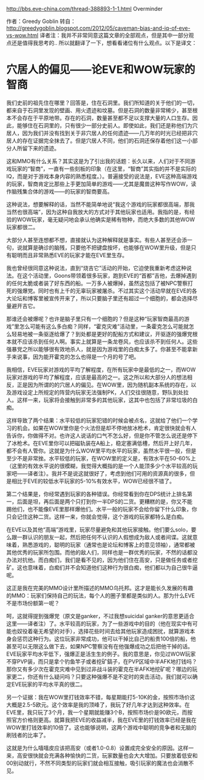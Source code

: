 http://bbs.eve-china.com/thread-388893-1-1.html
Overminder

作者：Greedy Goblin
转自：http://greedygoblin.blogspot.com/2012/05/caveman-bias-and-iq-of-eve-vs-wow.html 
译者注：我并不非常同意这篇文章的全部观点，但是其中一部分观点还是值得我思考的.. 所以就翻译了一下，想看看诸位有什么观点。以下是译文：

穴居人的偏见——论EVE和WOW玩家的智商
===========================

我们史前的祖先住在哪里？回答是，住在石洞里。我们所知道的关于他们的一切，都来自于石洞里发现的壁画、用火遗迹和坟墓。但是石洞的数量非常稀少，甚至根本不会存在于平原地带。存在的石洞，数量甚至都不足以支撑大量的人口生存。因此，能够住在石洞里的，只有很少一部分史前人。即使如此，我们还是称他们为穴居人，因为我们并没有找到关于非穴居人的任何遗迹——几万年的时光已经把非穴居人的存在证据完全抹去了。但是穴居人不同，他们的石洞还保存着他们这一小部分人所留下来的遗迹。

这和MMO有什么关系？其实这是为了引出我的话题：长久以来，人们对于不同游戏玩家的“智商”，一直有一些刻板的印象（在这里，“智商”其实指的并不是实际的IQ，而是对于游戏本身内容的熟悉程度。）。普遍接受的说法是，EVE这种高端游戏的玩家，智商肯定比那些上手更加简单的游戏——尤其是魔兽这种写作WOW，读作脑残集合体的游戏——的玩家的智商要高。

这种说法，想要解释的话，当然不能简单地说“我这个游戏的玩家都很高端，那我当然也很高端”，因为这种自我放大的方式对于其他玩家也适用。我指的是，有经验的WOW玩家，毫无疑问地会承认他确实是稀有物种，而绝大多数的其他WOW玩家都很二。

大部分人甚至连想都不想，直接就认为这种解释就是事实。有些人甚至还会添一句，说就算是确诊的脑残，只要他不把键盘按坏，也能够在WOW里升级，但是只有聪明而且非常熟悉EVE的玩家才能在EVE里生存。

我也曾经很同意这种说法，直到“烧吉它”活动的开始，它迫使我重新考虑这种说法。在这个活动里，Goons带领着很多玩家，跑到EVE的“首都”吉他，去爆掉遇到的任何太脆或者装了好东西的船。一万多人被爆掉，虽然这包括了被NPC警察打死的强爆党。同时也有上千的无辜玩家被屠杀。不过其实这个活动早就在EVE的各大论坛和博客里被宣传开来了，所以只要脑子里还有超过一个细胞的，都会选择尽量避开吉它。

那谁还会被爆呢？也许是脑子里只有一个细胞的？但是这种“玩家智商最高的游戏”里怎么可能有这么多白痴？同样，“霍克灾难”活动里，一条霍克怎么可能就怎么轻易地被一条驱逐给爆了？到处都是更好的配船方式和建议，开驱逐的强爆党根本就不应该杀到任何人啊。事实上就算是一条龙卷风，也应该杀不到任何人。这些强暴党之所以能够很有效地杀人，就是因为游戏里的白痴太多了。你甚至不能拿新手来说事，因为能开霍克的怎么也得是一个月的号了吧。

我相信，EVE玩家对游戏的平均了解程度，在所有玩家中是最低的之一，而WOW玩家对游戏的平均了解程度，应该是最高的之一。这之所以和大部分人的想法相反，正是因为所谓的的穴居人的偏见。在WOW里，因为随机副本系统的存在，以及游戏设定上所规定的阵营内玩家无法强制PK，人们交往很随意，野队到处拉人。这样一来，玩家将会接触到非常多的其他玩家，这其中也包括了非常垃圾的白痴。

这样导致了两个结果：水平较低的玩家犯错的时候会被点名，这就给了他们一个学习的机会。如果在WOW里你是个火法但是却不停地放冰枪术，肯定很快就会有人告诉你，你做得不对。也许这人说话的口气不怎么好，但是你不管怎么说还是停下了冰枪术。在EVE里你可以把磁轨装在A船上，稳定塞满低槽，然后开上好几年，都不会有人管你。这就是为什么WOW里平均水平的玩家，虽然水平很一般，但是至少不是非常挫。水平较低的玩家，在WOW里的定义是，有效水平在50-60%上（这里的有效水平说的很模糊，我觉得大概指的是一个人能顶多少个水平较高的玩家吧——译者注）。我并不是说这就很好了，考虑到他们可用的资源真的很多，但是相比于EVE的较低水平玩家的5-10%有效水平，WOW已经很不错了。

第二个结果是，你经常遇到玩家的各种错误。你经常看到你在DPS统计上排名第一，后面是坦，再后面是两个只打到你一半DPS的二货。更糟糕的是，你又不能踢他们，也不能像EVE里那样爆他们。水平一般的玩家不会给你留下什么印象，你只会记住这种二货。这样一来，你就会觉得，这个游戏的玩家都特么是白痴。

在EVE以及其他“高端”游戏里，玩家尽量避免和其他玩家接触。他们要么solo，要么跟一群认识的朋友一起，然后把任何不认识的人假想成为敌人或者间谍。这就意味着，熟悉游戏的，聪明的玩家（通常也是论坛和博客上的意见领袖），通常都被其他优秀的玩家所包围。而他的敌人们，同样也是一群优秀的玩家，不然的话都没办法对抗他。而白痴们，我们是看不见的，因为他们住在高安，只是做任务或者挖矿。这也意味着，白痴们并不会知道他们这种行为很白痴，他们都以为自己很牛逼呢。

这正是我在完美的MMO设计里所描述的MMO乌托邦。这才是能长久发展的有趣的MMO：玩家们保持自己的玩法，每个人的圈子里都是类似的人。那为什么EVE不是市场份额第一呢？

呵，这就得提到强爆党（原文是ganker，不过我想suicidal ganker的意思更适合这里——译者注）了。水平较高的玩家，为了一些游戏中的目的（他在现实中有可能也奴役着毫无希望的对手），选择花些时间去给其他玩家造成困扰，就算游戏本身会惩罚这种行为。这位玩家非常成功，他可以干掉比自己的船贵100倍的船，他甚至可以无限这么做下去，如果NPC警察没有在他强爆成功之后把他干掉的话。EVE玩家平均水平低下，强爆正是活生生的例子。我的意思是，你见过WOW玩家不穿PVP装，而只是拿个钓鱼竿子或者挖矿鎬子，在PVP区域中半AFK地打钱吗？那你又有多少次在霍克灾难中见到过非战斗装的霍克在半AFK地挖矿呢？哪边的玩家更二，你还有什么疑问吗？只要这种强爆不是不定时的突击活动，我们就可以确定EVE玩家的平均水平真的很二。

另一个证据：我在WOW里打钱效率不错，每星期能打5-10K的金，按照市场价这大概是2.5-5欧元。这个效率是我的顶峰了，我玩了好几年才达到这种效率。在EVE里，我只玩了3个月，我一个星期就能赚3个B，按照市场价是90欧元，而按照官方价格则更高。就算我把EVE的收益减半，我在EVE里的打钱效率已经是我在WOW里打钱效率的10倍了。这也能够说明，这两个游戏中聪明的竞争者和无脑的刷钱者的比率了。

这就是为什么嘻嘻皮应该把高安（或者1.0-0.8）设置成完全安全的原因。这样一来，高安很快就会充满各种愉快的二货，玩家数量也会大大增加。只要放着低安和00别动就行，不然不同类型的玩家们就会相互接触，吸引玩家的魔法也会消散不见。